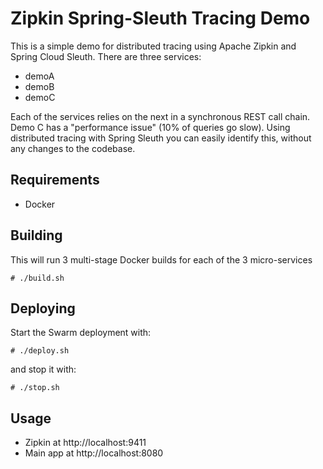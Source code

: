 # Zipkin Spring-Sleuth Tracing Demo

This is a simple demo for distributed tracing using Apache Zipkin and
Spring Cloud Sleuth. There are three services:

- demoA
- demoB
- demoC

Each of the services relies on the next in a synchronous REST call chain.
Demo C has a "performance issue" (10% of queries go slow). Using distributed
tracing with Spring Sleuth you can easily identify this, without any changes
to the codebase.

## Requirements

- Docker

## Building

This will run 3 multi-stage Docker builds for each of the 3 micro-services
```
# ./build.sh
```

## Deploying

Start the Swarm deployment with:
```
# ./deploy.sh
```

and stop it with:
```
# ./stop.sh
```

## Usage

- Zipkin at http://localhost:9411
- Main app at http://localhost:8080